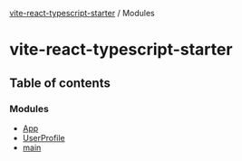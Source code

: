 [vite-react-typescript-starter](README.md) / Modules

# vite-react-typescript-starter

## Table of contents

### Modules

- [App](modules/App.md)
- [UserProfile](modules/UserProfile.md)
- [main](modules/main.md)
